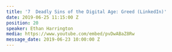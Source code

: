 ```yaml
---
title: '7  Deadly Sins of the Digital Age: Greed (LinkedIn)'
date: 2019-06-25 11:15:00 Z
position: 20
speaker: Ethan Harrington
media: https://www.youtube.com/embed/pvDwABaZ8Rw
message_date: 2019-06-23 10:00:00 Z
---
```


